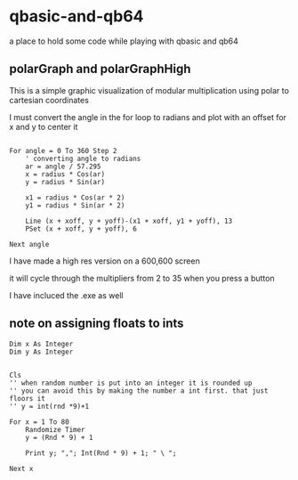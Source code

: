 # qbasic-and-qb64
a place to hold some code while playing with qbasic and qb64


## polarGraph and polarGraphHigh

This is a simple graphic visualization of modular multiplication using polar to cartesian coordinates

I must convert the angle in the for loop to radians and plot with an offset for x and y to center it

```basic

For angle = 0 To 360 Step 2
    ' converting angle to radians
    ar = angle / 57.295
    x = radius * Cos(ar)
    y = radius * Sin(ar)

    x1 = radius * Cos(ar * 2)
    y1 = radius * Sin(ar * 2)

    Line (x + xoff, y + yoff)-(x1 + xoff, y1 + yoff), 13
    PSet (x + xoff, y + yoff), 6

Next angle

```

I have made a high res version on a 600,600 screen

it will cycle through the multipliers from 2 to 35 when you press a button

I have incluced the .exe as well


## note on assigning floats to ints

```basic
Dim x As Integer
Dim y As Integer


Cls
'' when random number is put into an integer it is rounded up
'' you can avoid this by making the number a int first. that just floors it
'' y = int(rnd *9)+1

For x = 1 To 80
    Randomize Timer
    y = (Rnd * 9) + 1

    Print y; ","; Int(Rnd * 9) + 1; " \ ";

Next x



```

